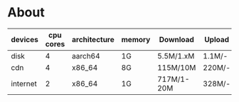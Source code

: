 # About 
| **devices** | **cpu cores** | **architecture** | **memory** | **Download** | **Upload** |
|-------------|---------------|------------------|------------|--------------|------------|
| disk        | 4             | aarch64          | 1G         | 5.5M/1.xM    | 1.1M/-     |
| cdn         | 4             | x86_64           | 8G         | 115M/10M     | 220M/-     |
| internet    | 2             | x86_64           | 1G         | 717M/1-20M   | 328M/-     |
